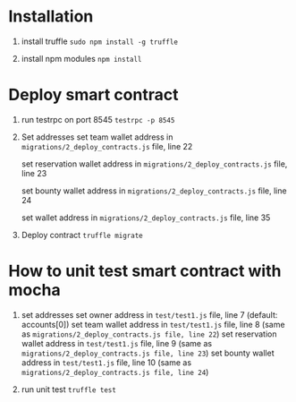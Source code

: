 # Installation

1. install truffle
`sudo npm install -g truffle`

2. install npm modules
`npm install`

# Deploy smart contract

1. run testrpc on port 8545 
`testrpc -p 8545`

2. Set addresses 
	set team wallet address in `migrations/2_deploy_contracts.js` file, line 22
	
	set reservation wallet address in `migrations/2_deploy_contracts.js` file, line 23
	
	set bounty wallet address in `migrations/2_deploy_contracts.js` file, line 24
	
	set wallet address in `migrations/2_deploy_contracts.js` file, line 35
	

3. Deploy contract
`truffle migrate`

# How to unit test smart contract with mocha

1. set addresses
set owner address in `test/test1.js` file, line 7 (default: accounts[0])
set team wallet address in `test/test1.js` file, line 8 (same as `migrations/2_deploy_contracts.js file, line 22`)
set reservation wallet address in `test/test1.js` file, line 9 (same as `migrations/2_deploy_contracts.js file, line 23`)
set bounty wallet address in `test/test1.js` file, line 10 (same as `migrations/2_deploy_contracts.js file, line 24`)

2. run unit test
`truffle test`
